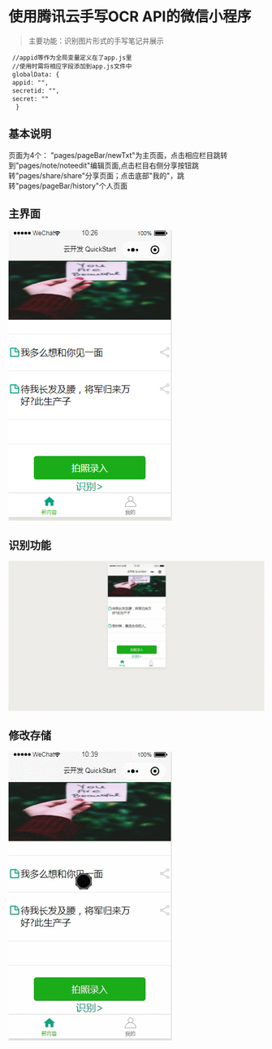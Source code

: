 # 使用腾讯云手写OCR API的微信小程序
 
>主要功能：识别图片形式的手写笔记并展示
 
     //appid等作为全局变量定义在了app.js里
     //使用时需将相应字段添加到app.js文件中
     globalData: {
     appid: "",
     secretid: "",
     secret: ""
      }

## 基本说明

页面为4个： "pages/pageBar/newTxt"为主页面，点击相应栏目跳转到"pages/note/noteedit"编辑页面,点击栏目右侧分享按钮跳转"pages/share/share"分享页面；点击底部"我的"，跳转"pages/pageBar/history"个人页面


## 主界面

![未能成功显示首页](photo/index.png)
 
## 识别功能

![未能成功显示识别动图](photo/main.gif)
 
## 修改存储

![未能成功显示修改存储功能](photo/save.gif)
